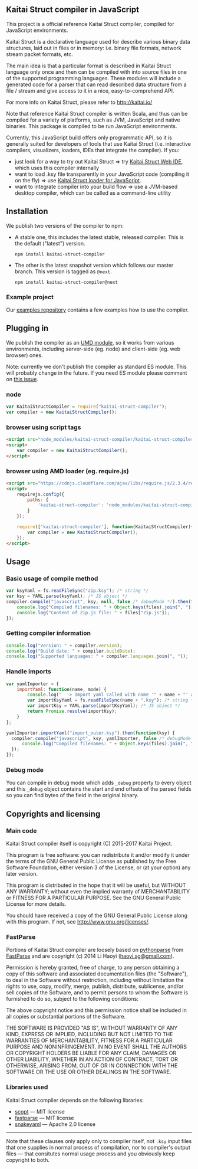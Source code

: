 ## Kaitai Struct compiler in JavaScript

This project is a official reference Kaitai Struct compiler, compiled
for JavaScript environments.

Kaitai Struct is a declarative language used for describe various
binary data structures, laid out in files or in memory: i.e. binary
file formats, network stream packet formats, etc.

The main idea is that a particular format is described in Kaitai
Struct language only once and then can be compiled with  into
source files in one of the supported programming languages. These
modules will include a generated code for a parser that can read
described data structure from a file / stream and give access to it in
a nice, easy-to-comprehend API.

For more info on Kaitai Struct, please refer to http://kaitai.io/

Note that reference Kaitai Struct compiler is written Scala, and thus
can be compiled for a variety of platforms, such as JVM, JavaScript
and native binaries. This package is compiled to be run JavaScript
environments.

Currently, this JavaScript build offers only programmatic API, so it
is generally suited for developers of tools that use Kaitai Struct
(i.e. interactive compilers, visualizers, loaders, IDEs that integrate
the compiler). If you:

* just look for a way to try out Kaitai Struct => try
  [Kaitai Struct Web IDE](https://ide.kaitai/io/), which uses this
  compiler internally
* want to load .ksy file transparently in your JavaScript code
  (compiling it on the fly) => use
  [Kaitai Struct loader for JavaScript](https://github.com/kaitai-io/kaitai-struct-loader).
* want to integrate compiler into your build flow => use a JVM-based
  desktop compiler, which can be called as a command-line utility

## Installation

We publish two versions of the compiler to npm:
 - A stable one, this includes the latest stable, released compiler. This is the default ("latest") version.
   ```
   npm install kaitai-struct-compiler
   ```
 - The other is the latest snapshot version which follows our master branch. This version is tagged as `@next`.
   ```
   npm install kaitai-struct-compiler@next
   ```

### Example project

Our [examples repository](https://github.com/kaitai-io/kaitai_struct_examples) contains a few examples how to use the compiler.

## Plugging in

We publish the compiler as an [UMD module](https://github.com/umdjs/umd), so it works from various environments, including server-side (eg. node) and client-side (eg. web browser) ones.

Note: currently we don't publish the compiler as standard ES module. This will probably change in the future. If you need ES module please comment on [this issue](https://github.com/kaitai-io/kaitai_struct/issues/180).

### node

```javascript
var KaitaiStructCompiler = require("kaitai-struct-compiler");
var compiler = new KaitaiStructCompiler();
```

### browser using script tags

```html
<script src="node_modules/kaitai-struct-compiler/kaitai-struct-compiler.js"></script> 
<script>
    var compiler = new KaitaiStructCompiler();
</script>
```

### browser using AMD loader (eg. require.js)

```html
<script src="https://cdnjs.cloudflare.com/ajax/libs/require.js/2.3.4/require.min.js"></script>
<script>
    requirejs.config({ 
        paths: {
            'kaitai-struct-compiler': 'node_modules/kaitai-struct-compiler/kaitai-struct-compiler'
        }
    });

    require(['kaitai-struct-compiler'], function(KaitaiStructCompiler){
        var compiler = new KaitaiStructCompiler();
    });
</script>
```

## Usage

### Basic usage of compile method

```javascript
var ksyYaml = fs.readFileSync("zip.ksy"); /* string */
var ksy = YAML.parse(ksyYaml); /* JS object */
compiler.compile("javascript", ksy, null, false /* debugMode */).then(function(files) {
    console.log("Compiled filenames: " + Object.keys(files).join(", "));
    console.log("Content of Zip.js file: " + files["Zip.js"]);
});
```

### Getting compiler information

```javascript
console.log("Version: " + compiler.version);
console.log("Build date: " + compiler.buildDate);
console.log("Supported languages: " + compiler.languages.join(", "));
```

### Handle imports

```javascript
var yamlImporter = {
    importYaml: function(name, mode) {
        console.log("  -> Import yaml called with name '" + name + "' and mode '" + mode + "'.");
        var importKsyYaml = fs.readFileSync(name + ".ksy"); /* string */
        var importKsy = YAML.parse(importKsyYaml); /* JS object */
        return Promise.resolve(importKsy);
    }
};

yamlImporter.importYaml("import_outer.ksy").then(function(ksy) {
  compiler.compile("javascript", ksy, yamlImporter, false /* debugMode */).then(function(files) {
      console.log("Compiled filenames: " + Object.keys(files).join(", "));
  });
});
```

### Debug mode

You can compile in debug mode which adds `_debug` property to every object and this `_debug` object contains the start and end offsets of the parsed fields so you can find bytes of the field in the original binary.

## Copyrights and licensing

### Main code

Kaitai Struct compiler itself is copyright (C) 2015-2017 Kaitai
Project.

This program is free software: you can redistribute it and/or modify
it under the terms of the GNU General Public License as published by
the Free Software Foundation, either version 3 of the License, or (at
your option) any later version.

This program is distributed in the hope that it will be useful, but
WITHOUT ANY WARRANTY; without even the implied warranty of
MERCHANTABILITY or FITNESS FOR A PARTICULAR PURPOSE.  See the GNU
General Public License for more details.

You should have received a copy of the GNU General Public License
along with this program.  If not, see <http://www.gnu.org/licenses/>.

### FastParse

Portions of Kaitai Struct compiler are loosely based on
[pythonparse](https://github.com/lihaoyi/fastparse/tree/master/pythonparse/shared/src/main/scala/pythonparse)
from [FastParse](http://www.lihaoyi.com/fastparse/) and are copyright
(c) 2014 Li Haoyi (haoyi.sg@gmail.com).

Permission is hereby granted, free of charge, to any person obtaining
a copy of this software and associated documentation files (the
"Software"), to deal in the Software without restriction, including
without limitation the rights to use, copy, modify, merge, publish,
distribute, sublicense, and/or sell copies of the Software, and to
permit persons to whom the Software is furnished to do so, subject to
the following conditions:

The above copyright notice and this permission notice shall be
included in all copies or substantial portions of the Software.

THE SOFTWARE IS PROVIDED "AS IS", WITHOUT WARRANTY OF ANY KIND,
EXPRESS OR IMPLIED, INCLUDING BUT NOT LIMITED TO THE WARRANTIES OF
MERCHANTABILITY, FITNESS FOR A PARTICULAR PURPOSE AND
NONINFRINGEMENT. IN NO EVENT SHALL THE AUTHORS OR COPYRIGHT HOLDERS BE
LIABLE FOR ANY CLAIM, DAMAGES OR OTHER LIABILITY, WHETHER IN AN ACTION
OF CONTRACT, TORT OR OTHERWISE, ARISING FROM, OUT OF OR IN CONNECTION
WITH THE SOFTWARE OR THE USE OR OTHER DEALINGS IN THE SOFTWARE.

### Libraries used

Kaitai Struct compiler depends on the following libraries:

* [scopt](https://github.com/scopt/scopt) — MIT license
* [fastparse](http://www.lihaoyi.com/fastparse/) — MIT license
* [snakeyaml](https://bitbucket.org/asomov/snakeyaml) — Apache 2.0 license

---

Note that these clauses only apply only to compiler itself, not `.ksy`
input files that one supplies in normal process of compilation, nor to
compiler's output files — that consitutes normal usage process and you
obviously keep copyright to both.
